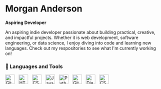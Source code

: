 # Morgan Anderson

**Aspiring Developer**

An aspiring indie developer passionate about building practical, creative, and impactful projects. Whether it is web development, software engineering, or data science, I enjoy diving into code and learning new languages. Check out my respositories to see what I'm currently working on!

### 🧰 Languages and Tools

<img align="left" alt="Git" width="30px" style="padding-right:10px;" src="icons/git/git-plain.svg" />
<img align="left" alt="HTML" width="30px" style="padding-right:10px;" src="icons/html5/html5-original.svg" />
<img align="left" alt="CSS" width="30px" style="padding-right:10px;" src="icons/css3/css3-original.svg" />
<img align="left" alt="JavaScript" width="30px" style="padding-right:10px;" src="icons/javascript/javascript-original.svg" />
<img align="left" alt="Python" width="30px" style="padding-right:10px;" src="icons/python/python-original.svg" />
<img align="left" alt="GitHub" width="30px" style="padding-right:10px;" src="[icons/github/github-original.svg](https://github.com/devicons/devicon/blob/ca28c779441053191ff11710fe24a9e6c23690d6/icons/github/github-original.svg)" />
<img align="left" alt="Django" width="30px" style="padding-right:10px;" src="icons/django/django-plain.svg" />
<img align="left" alt="CSharp" width="30px" style="padding-right-10px;" src="icons/csharp/csharp-original.svg" />
<br />
